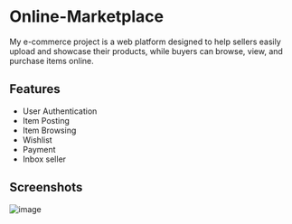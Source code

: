 # Online-Marketplace

My e-commerce project is a web platform designed to help sellers easily upload and showcase their products, while buyers can browse, view, and purchase items online.

## Features

- User Authentication
- Item Posting
- Item Browsing
- Wishlist
- Payment
- Inbox seller

## Screenshots

![image](https://github.com/truongnguyendac002/Online-Marketplace/assets/88220511/2010ac59-b780-471c-a913-067536e9996d)
